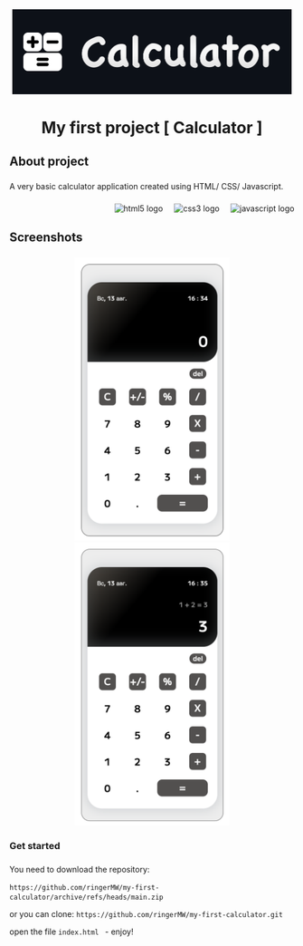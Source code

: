 <div align="center">
  <img height="150" src="https://github.com/ringerMW/my-first-calculator/blob/main/img/calc_logo.gif?raw=true"  />
</div>

###

<h1 align="center">My first project [ Calculator ]</h1>

###

<h2 align="left">About project</h2>

###

<p align="left">A very basic calculator application created using HTML/ CSS/ Javascript.</p>

###

<div align="right">
  <img src="https://skillicons.dev/icons?i=html" height="40" alt="html5 logo"  />
  <img width="12" />
  <img src="https://skillicons.dev/icons?i=css" height="40" alt="css3 logo"  />
  <img width="12" />
  <img src="https://skillicons.dev/icons?i=js" height="40" alt="javascript logo"  />
</div>

###

<h2 align="left">Screenshots</h2>

###

<div align="center">
  <img height="500" src="https://github.com/ringerMW/my-first-calculator/blob/main/img/screen_one.png?raw=true"/>
  <img height="500" src="https://github.com/ringerMW/my-first-calculator/blob/main/img/screen_two.png?raw=true"/>
</div>

###

<h3 align="left">Get started</h3>

###

<div align="left">
You need to download the repository:

`https://github.com/ringerMW/my-first-calculator/archive/refs/heads/main.zip`

or you can clone:
`https://github.com/ringerMW/my-first-calculator.git`


open the file `index.html ` - enjoy!
</div>

###

